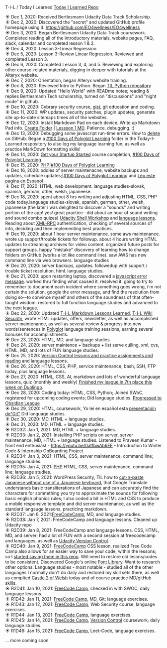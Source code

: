 T-I-L / Today I Learned 
[Today I Learned Repo](https://github.com/EO4wellness/T-I-L)

:sunny: Dec 1, 2020: Received Bertlesmann Udacity Data Track Scholarship.<br>
:sunny: Dec 2, 2020: Discovered the "secret" and updated GitHub profile homepage using it. https://github.com/EO4wellness/EO4wellness<br>
:sunny: Dec 3, 2020: Began Bertlesmann Udacity Data Track coursework. Completed reading all of the introductory materials, website pages, FAQ, slack, calendar and completed lesson 1 & 2.<br>
:sunny: Dec 4, 2020: Lesson 3-Linear Regression<br>
:sunny: Dec 5, 2020: Lesson 3-Review Linear Regression. Reviewed and completed Lesson 3.<br>
:sunny: Dec 6, 2020: Completed Lesson 3, 4, and 5. Reviewing and exploring other course-related materials, digging in deeper with tutorials at the Alteryx website.<br>
:sunny: Dec 7, 2020: Orientation, began Alteryx website training.<br>
:sunny: Dec 8, 2020: Reviewed Intro to Python.  Began [TIL Python repository](https://github.com/EO4wellness/T-I-L/tree/main/python)<br>
:sunny: Dec 9, 2020: Updated "Hello World" with READme notes; reading & replies Bertlesmann Tech scholarship, turned on "discussions" and "night mode" in github.<br> 
:sunny: Dec 10, 2020: Cybrary security course, [gist](https://github.com/EO4wellness/leary-leerie/blob/master/gist.md), git education and coding. <br> 
:sunny: Dec 11, 2020: WP updates, security patches, plugin updates, generate site up-to-date sitemaps times all of the websites. <br>
:sunny: Dec 12, 2020: Install Markdown Pad on each device. Write up Markdown Pad info. [Create Folder](https://github.com/EO4wellness/T-I-L/tree/main/markdown) | [Lessson 1 MD](https://www.markdowntutorial.com/lesson/1/). Patience, debugging.  :) <br>
:sunny: Dec 13, 2020: Debugging some javascript run-time errors.  How to [delete](https://github.com/EO4wellness/T-I-L/wiki/GitHub-Delete) on GitHub. Began a [#100 Days of Polyglot Learning](https://github.com/EO4wellness/T-I-L/tree/main/polyglot) folder in the Today-I-Learned respository to also log my language learning fun, as well as practice MarkDown formatting skills! <br>
:sunny: Dec 14, 2020: [Get your Startup Started](https://github.com/EO4wellness/leary-leerie/tree/master/Get-Your-Start-Up-Started) course completion, [#100 Days of Polyglot Learning](https://github.com/EO4wellness/T-I-L/tree/main/polyglot) <br>
:sunny: Dec 15, 2020: [PHP](https://www.sololearn.com/learning/1059)|[#100 Days of Polyglot Learning](https://github.com/EO4wellness/T-I-L/tree/main/polyglot) <br>
:sunny: Dec 16, 2020: oddles of server maintenacne, website backups and updates, schedule updates;|[#100 Days of Polyglot Learning](https://github.com/EO4wellness/T-I-L/tree/main/polyglot) and [Leo este pagina en Espanol](https://andradelucas.medium.com/14-reposit%C3%B3rios-excelentes-do-github-para-ajudar-na-sua-carreira-52b0184b7fab) <br>
:sunny: Dec 17, 2020: HTML, web development. language studies-slovak, spanish, german, other, welsh, japaneese.<br>
:sunny: Dec 18, 2020: spent about 8 hrs writing and adjusting HTML, CSS, PHP code today.language studies-slovak, spanish, german, other, welsh, japaneese (the later i was delighted to discover a "sounds" and writing portion of the app!  yes!  great practice--did about an hour of sound writing and sound combo quizes)  [Udacity Shell Workshop](https://github.com/EO4wellness/leary-leerie/blob/master/shell-workshop.md) and [language lessons](https://github.com/EO4wellness/T-I-L/tree/main/polyglot). Reading about [XML-RPC](https://github.com/EO4wellness/T-I-L/blob/main/Reading.md) authentication, checking of several sources of info, deciding and then implementing best practices. <br>
:sunny: Dec 19, 2020: about 1 hour server maintenance.  some aws maintenance.  wrote up support/trouble tickets for followup. about 4 hours writing HTML updates to streaming archives for video content. organized future posts for support groups. happy "mistake" discovery of learning how to change folders on GitHub (works a lot like command line). saw AWS has new command line via web browsers.  language studies <br>
:sunny: Dec 20, 2020: server backups, updates. followedup with support / trouble ticket resolution. html. language studies. <br>
:sunny: Dec 21, 2020: upon restarting laptop, discovered a [javascript error message](https://github.com/EO4wellness/T-I-L/wiki/Error-Messages). worked thru finding what caused it. resolved it. going to try to remember to document each incident where something goes wrong, i'm not certain the solution, google the error message, and find the resolution from doing so--to convince myself and others of the soundness of that often-taught wisdom. restored to full function language studies and advanced to the next league. <br>
:sunny: Dec 22, 2020: Updated [T-I-L Markdown Lessons Learned](https://github.com/EO4wellness/T-I-L/tree/main/markdown), [T-I-L Wiki Security](https://github.com/EO4wellness/T-I-L/wiki/Security), wrote HTML updates, offers, newsletter, as well as accomplished server maintenance, as well as several review & progress into new words/sentences in [Polyglot](https://github.com/EO4wellness/T-I-L/tree/main/polyglot) language training sessions, earning several bonuses for accomplishments.<br>
:sunny: Dec 23, 2020: HTML, MD, and language studies.<br>
:sunny: Dec 24, 2020: server maintence + backups + list serve culling, xml, cvs, HTML, MD, and lots of FUN language studies.<br>
:sunny: Dec 25, 2020: [Version Control lessons and practice assignments and reading](https://github.com/EO4wellness/leary-leerie/blob/master/git-repo.md) and language lessons.<br>
:sunny: Dec 26, 2020: HTML, CSS, PHP, service maintenance, bash, SSH, FTP today, plus language lessons. <br>
:sunny: Dec 27, 2020: HTML, CSS, AI, markdown and lots of wonderful language lessons, quiz (monthly and weekly) [Finished my league in 7th place this week on Duolingo](https://github.com/EO4wellness/T-I-L/blob/main/polyglot/images/2020-12-27-finished7th-this-weeks-league-on-duo.png).<br>
:sunny: Dec 28, 2020: Coding today: HTML, CSS, Python; Joined SWoC, registered for upcoming coding events; Did language studies. [Progressed to Obsidian League](https://github.com/EO4wellness/T-I-L/blob/main/polyglot/images/2020-12-28-duo-league.jpg)<br>
:sunny: Dec 29, 2020: HTML, coursework, Yo leí en español esta [presentación de"Git"](https://www2.slideshare.net/emateucr/coloquios-ucr-2013gitsolis?qid=34aa4446-dd12-4c37-ac3a-7a4ed53f8b09&v=&b=&from_search=1) Did language studies.<br>
:sunny: Dec 30, 2020: MD, HTML + language studies.<br>
:sunny: Dec 31, 2020: MD, HTML + language studies.<br>
:sunny: R2D32: Jan 1, 2021: MD, HTML + language studies. <br>
:sunny: R2D33: Jan 2, 2021: Installing PHP scripts on server, server maintenance, MD, HTML + language studies.
Listened to Praveen Kumar - front end enthusiast - https://youtu.be/0atfbwAb6EE - Introduction to Winter Code & Internship OnBoarding Project <br>
:sunny: R2D34: Jan 3, 2021: HTML, CSS, server maintenance, command line; language studies. <br>
:sunny: R2D35: Jan 4, 2021: [PHP](https://github.com/EO4wellness/T-I-L/blob/main/PHP/README.md) HTML, CSS, server maintenance, command line; language studies. <br>
:sunny: R2D36: Jan 5, 2021: WordPress Security, TIL how to [cut-n-paste Japanese without use of a Japanese keyboard](https://github.com/EO4wellness/T-I-L/blob/main/polyglot/japon%C3%A9s/Castle-1/Greetings.md#practice-session), that Google Translate understands basic transliterations of Japanese and can accurately find the characters for somnething you try to approximate the sounds for following basic english phonics rules; I also coded a bit in HTML and CSS to produce a mobile responsive template and did server maintenance, as well as the standard langauge lessons, practicing markdown. <br>
:sunny: R2D37: Jan 6, 2021:[FreeCodeCamp](https://github.com/EO4wellness/T-I-L/blob/main/HTML/free-code-camp-org/readme.md), MD, and language studies. <br>
:sunny: R2D38: Jan 7, 2021: FreeCodeCamp and language lessons. Cleaned up Udacity repo <br>
:sunny: R2D39: Jan 8, 2021: FreeCodeCamp and language lessons. CSS, HTML, MD, and server; had a lot of FUN with a second session at freecodecamp and languages, as well as [Udacity Version Control](https://github.com/EO4wellness/leary-leerie/blob/master/version-control/readme.md).  <br>
:sunny: R2D40: Jan 9, 2021: [FreeCodeCamp](https://github.com/EO4wellness/T-I-L/blob/main/HTML/free-code-camp-org/basic-css.md) CSS lesson, realized Free Code Camp also allows for an easier way to save your code, within the lessons; so I [started saving them in this repo](https://github.com/EO4wellness/T-I-L/tree/main/HTML/free-code-camp-org/exercise-solutions).  Will need to restore old lesons/codes to be consistent. Discovered Google's online [Font Library](https://github.com/EO4wellness/T-I-L/blob/main/Google/README.md). Want to research other options. Language studies - most notable - studied all of the other languages I normally don't do daily and restored my skill sets there, as well as complted [Castle 2 of Welsh](https://github.com/EO4wellness/T-I-L/blob/main/polyglot/gales/Castle-2/2021-01-02-finished-castle2.png) today and of course practice MD/gitHub skills. <br>
:sunny: R2D41: Jan 10, 2021: [FreeCode Camp](https://github.com/EO4wellness/T-I-L/blob/main/HTML/free-code-camp-org/basic-css.md), checked in with SWOC, daily language lessons. <br>
:sunny: R1D42: Jan 11, 2021: [FreeCode Camp](https://github.com/EO4wellness/T-I-L/blob/main/HTML/free-code-camp-org/basic-css.md), MD, Git; language exercises.<br>
:sunny: R1D43: Jan 12, 2021: [FreeCode Camp](https://github.com/EO4wellness/T-I-L/blob/main/HTML/free-code-camp-org/basic-css.md), Web Security course, language exercises.<br>
:sunny: R1D44: Jan 13, 2021: [FreeCode Camp](https://github.com/EO4wellness/T-I-L/blob/main/HTML/free-code-camp-org/basic-css.md), language exercises.<br>
:sunny: R1D45: Jan 14, 2021: [FreeCode Camp](https://github.com/EO4wellness/T-I-L/blob/main/HTML/free-code-camp-org/basic-css.md#add-different-padding-to-each-side-of-an-element), [Version Control](https://github.com/EO4wellness/leary-leerie/blob/master/version-control/add-commits.md) coursework; daily language studies. <br>
:sunny: R1D46: Jan 15, 2021: [FreeCode Camp](https://github.com/EO4wellness/T-I-L/blob/main/HTML/free-code-camp-org/basic-css.md), Leet-Code, language exercises.<br>

... more coming soon<br>
